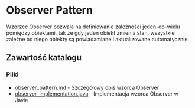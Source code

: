 # Observer Pattern

Wzorzec Observer pozwala na definiowanie zależności jeden-do-wielu pomiędzy obiektami, tak że gdy jeden obiekt zmienia stan, wszystkie zależne od niego obiekty są powiadamiane i aktualizowane automatycznie.

## Zawartość katalogu

### Pliki

- [observer_pattern.md](observer_pattern.md) - Szczegółowy opis wzorca Observer
- [observer_implementation.java](observer_implementation.java) - Implementacja wzorca Observer w Javie

